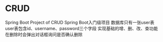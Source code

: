 # CRUD
Spring Boot Project of CRUD
Spring Boot入门级项目
数据库只有一张user表
user表包含id、username、password三个字段
实现基础的增、删、改、查功能
在删除时会弹出对话框询问是否确认删除

